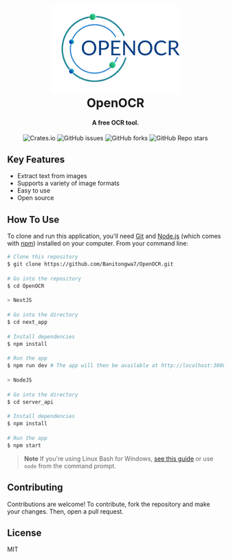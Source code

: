 <h1 align="center">
  <br>
 <img src="./next_app/public/logo.png" alt="Logo OpenOCR" width="300">
  <br>
  OpenOCR
  <br>
</h1>

<h4 align="center">A free OCR tool.</h4>

<p align="center">
 <img alt="Crates.io" src="https://img.shields.io/crates/l/create">
 <img alt="GitHub issues" src="https://img.shields.io/github/issues/Banitongwa7/Banitongwa7/VFriend.git?color=%23ff6c6c&label=Issues">
 <img alt="GitHub forks" src="https://img.shields.io/github/forks/Banitongwa7/VFriend.git?style=social">
 <img alt="GitHub Repo stars" src="https://img.shields.io/github/stars/Banitongwa7/VFriend.git?style=social">
</p>

## Key Features

* Extract text from images
* Supports a variety of image formats
* Easy to use
* Open source

## How To Use

To clone and run this application, you'll need [Git](https://git-scm.com) and [Node.js](https://nodejs.org/en/download/) (which comes with [npm](http://npmjs.com)) installed on your computer. From your command line:

```bash
# Clone this repository
$ git clone https://github.com/Banitongwa7/OpenOCR.git

# Go into the repository
$ cd OpenOCR

> NextJS

# Go into the directory
$ cd next_app

# Install dependencies
$ npm install

# Run the app
$ npm run dev # The app will then be available at http://localhost:3000

> NodeJS

# Go into the directory
$ cd server_api

# Install dependencies
$ npm install

# Run the app
$ npm start
```

> **Note**
> If you're using Linux Bash for Windows, [see this guide](https://www.howtogeek.com/261575/how-to-run-graphical-linux-desktop-applications-from-windows-10s-bash-shell/) or use `node` from the command prompt.

## Contributing

Contributions are welcome! To contribute, fork the repository and make your changes. Then, open a pull request.

## License

MIT
